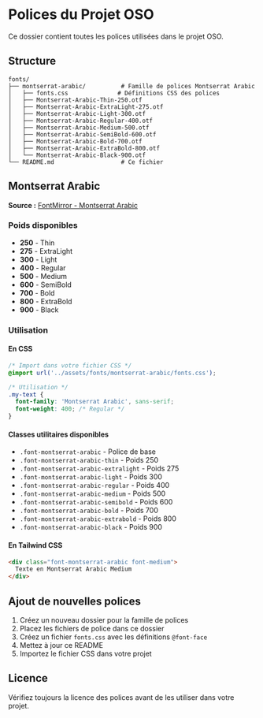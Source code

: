 # Polices du Projet OSO

Ce dossier contient toutes les polices utilisées dans le projet OSO.

## Structure

```
fonts/
├── montserrat-arabic/          # Famille de polices Montserrat Arabic
│   ├── fonts.css              # Définitions CSS des polices
│   ├── Montserrat-Arabic-Thin-250.otf
│   ├── Montserrat-Arabic-ExtraLight-275.otf
│   ├── Montserrat-Arabic-Light-300.otf
│   ├── Montserrat-Arabic-Regular-400.otf
│   ├── Montserrat-Arabic-Medium-500.otf
│   ├── Montserrat-Arabic-SemiBold-600.otf
│   ├── Montserrat-Arabic-Bold-700.otf
│   ├── Montserrat-Arabic-ExtraBold-800.otf
│   └── Montserrat-Arabic-Black-900.otf
└── README.md                   # Ce fichier
```

## Montserrat Arabic

**Source :** [FontMirror - Montserrat Arabic](https://www.fontmirror.com/montserrat-arabic)

### Poids disponibles

- **250** - Thin
- **275** - ExtraLight  
- **300** - Light
- **400** - Regular
- **500** - Medium
- **600** - SemiBold
- **700** - Bold
- **800** - ExtraBold
- **900** - Black

### Utilisation

#### En CSS
```css
/* Import dans votre fichier CSS */
@import url('../assets/fonts/montserrat-arabic/fonts.css');

/* Utilisation */
.my-text {
  font-family: 'Montserrat Arabic', sans-serif;
  font-weight: 400; /* Regular */
}
```

#### Classes utilitaires disponibles
- `.font-montserrat-arabic` - Police de base
- `.font-montserrat-arabic-thin` - Poids 250
- `.font-montserrat-arabic-extralight` - Poids 275
- `.font-montserrat-arabic-light` - Poids 300
- `.font-montserrat-arabic-regular` - Poids 400
- `.font-montserrat-arabic-medium` - Poids 500
- `.font-montserrat-arabic-semibold` - Poids 600
- `.font-montserrat-arabic-bold` - Poids 700
- `.font-montserrat-arabic-extrabold` - Poids 800
- `.font-montserrat-arabic-black` - Poids 900

#### En Tailwind CSS
```html
<div class="font-montserrat-arabic font-medium">
  Texte en Montserrat Arabic Medium
</div>
```

## Ajout de nouvelles polices

1. Créez un nouveau dossier pour la famille de polices
2. Placez les fichiers de police dans ce dossier
3. Créez un fichier `fonts.css` avec les définitions `@font-face`
4. Mettez à jour ce README
5. Importez le fichier CSS dans votre projet

## Licence

Vérifiez toujours la licence des polices avant de les utiliser dans votre projet. 